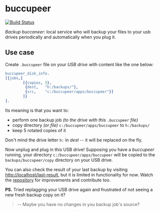 buccupeer
=========

[![Build Status](https://secure.travis-ci.org/aleksandr-vin/buccupeer.png)](http://travis-ci.org/aleksandr-vin/buccupeer)

*Backup buccaneer*: local service who will backup your files to your usb
drives periodically and automatically when you plug it.


Use case
--------

Create `.buccupeer` file on your *USB drive* with content like the one
below:

```erlang
buccupeer_disk_info.
[{jobs,[
        [{copies, 5},
         {dest,   "h:/backups/"},
         {src,    "c:/buccupeer/apps/buccupeer"}]
        ]}
].
```

Its meaning is that you want to:
* perform one backup job *(to the drive with this `.buccupeer` file)*
* copy directory *(or file)* `c:/buccupeer/apps/buccupeer` to `h:/backups/`
* keep 5 rotated copies of it

Don't mind the drive letter `h:` in *dest* -- it will be replaced on
the fly.

Now unplug and plug in this USB drive! Supposing you have a
*buccupeer* running, your directory `c:/buccupeer/apps/buccupeer` will
be copied to the `backups/buccupeer/copy` directory on your USB drive.

You can also check the result of your last backup by visiting
[http://localhost/last-result](http://localhost/last-result), but it
is limited in functionality for now. Watch the
[repository](https://github.com/aleksandr-vin/buccupeer) for
improvements and contribute too.

**PS.** Tried replagging your USB drive again and frustrated of not
 seeing a new fresh backup copy on it?

> -- Maybe you have no changes in you backup job's source?